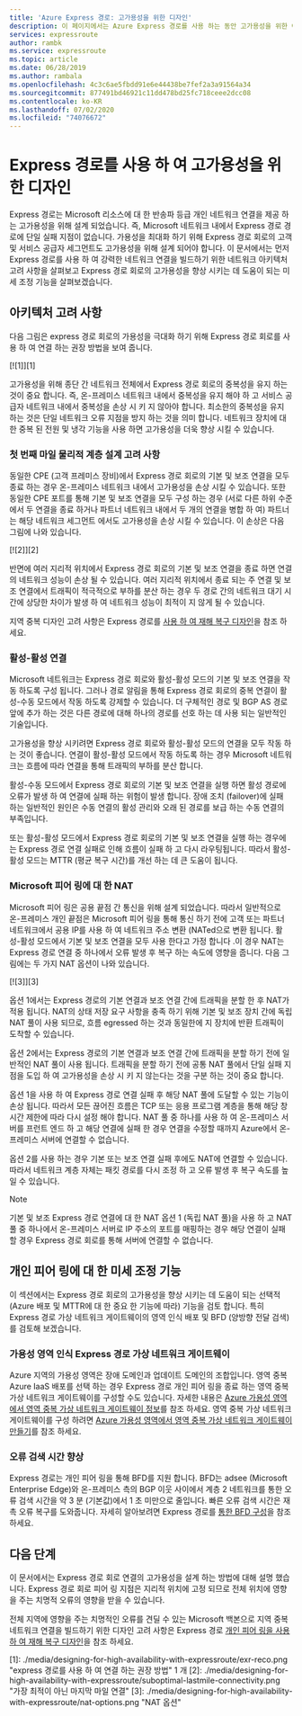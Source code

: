 ```yaml
---
title: 'Azure Express 경로: 고가용성을 위한 디자인'
description: 이 페이지에서는 Azure Express 경로를 사용 하는 동안 고가용성을 위한 아키텍처 권장 사항을 제공 합니다.
services: expressroute
author: rambk
ms.service: expressroute
ms.topic: article
ms.date: 06/28/2019
ms.author: rambala
ms.openlocfilehash: 4c3c6ae5fbdd91e6e44438be7fef2a3a91564a34
ms.sourcegitcommit: 877491bd46921c11dd478bd25fc718ceee2dcc08
ms.contentlocale: ko-KR
ms.lasthandoff: 07/02/2020
ms.locfileid: "74076672"
---
```

# <a name="designing-for-high-availability-with-expressroute"></a>Express 경로를 사용 하 여 고가용성을 위한 디자인

Express 경로는 Microsoft 리소스에 대 한 반송파 등급 개인 네트워크 연결을 제공 하는 고가용성을 위해 설계 되었습니다. 즉, Microsoft 네트워크 내에서 Express 경로 경로에 단일 실패 지점이 없습니다. 가용성을 최대화 하기 위해 Express 경로 회로의 고객 및 서비스 공급자 세그먼트도 고가용성을 위해 설계 되어야 합니다. 이 문서에서는 먼저 Express 경로를 사용 하 여 강력한 네트워크 연결을 빌드하기 위한 네트워크 아키텍처 고려 사항을 살펴보고 Express 경로 회로의 고가용성을 향상 시키는 데 도움이 되는 미세 조정 기능을 살펴보겠습니다.


## <a name="architecture-considerations"></a>아키텍처 고려 사항

다음 그림은 express 경로 회로의 가용성을 극대화 하기 위해 Express 경로 회로를 사용 하 여 연결 하는 권장 방법을 보여 줍니다.

 [![1]][1]

고가용성을 위해 종단 간 네트워크 전체에서 Express 경로 회로의 중복성을 유지 하는 것이 중요 합니다. 즉, 온-프레미스 네트워크 내에서 중복성을 유지 해야 하 고 서비스 공급자 네트워크 내에서 중복성을 손상 시 키 지 않아야 합니다. 최소한의 중복성을 유지 하는 것은 단일 네트워크 오류 지점을 방지 하는 것을 의미 합니다. 네트워크 장치에 대 한 중복 된 전원 및 냉각 기능을 사용 하면 고가용성을 더욱 향상 시킬 수 있습니다.

### <a name="first-mile-physical-layer-design-considerations"></a>첫 번째 마일 물리적 계층 설계 고려 사항

 동일한 CPE (고객 프레미스 장비)에서 Express 경로 회로의 기본 및 보조 연결을 모두 종료 하는 경우 온-프레미스 네트워크 내에서 고가용성을 손상 시킬 수 있습니다. 또한 동일한 CPE 포트를 통해 기본 및 보조 연결을 모두 구성 하는 경우 (서로 다른 하위 수준에서 두 연결을 종료 하거나 파트너 네트워크 내에서 두 개의 연결을 병합 하 여) 파트너는 해당 네트워크 세그먼트 에서도 고가용성을 손상 시킬 수 있습니다. 이 손상은 다음 그림에 나와 있습니다.

[![2]][2]

반면에 여러 지리적 위치에서 Express 경로 회로의 기본 및 보조 연결을 종료 하면 연결의 네트워크 성능이 손상 될 수 있습니다. 여러 지리적 위치에서 종료 되는 주 연결 및 보조 연결에서 트래픽이 적극적으로 부하를 분산 하는 경우 두 경로 간의 네트워크 대기 시간에 상당한 차이가 발생 하 여 네트워크 성능이 최적이 지 않게 될 수 있습니다. 

지역 중복 디자인 고려 사항은 Express 경로를 [사용 하 여 재해 복구 디자인][DR]을 참조 하세요.

### <a name="active-active-connections"></a>활성-활성 연결

Microsoft 네트워크는 Express 경로 회로와 활성-활성 모드의 기본 및 보조 연결을 작동 하도록 구성 됩니다. 그러나 경로 알림을 통해 Express 경로 회로의 중복 연결이 활성-수동 모드에서 작동 하도록 강제할 수 있습니다. 더 구체적인 경로 및 BGP AS 경로 앞에 추가 하는 것은 다른 경로에 대해 하나의 경로를 선호 하는 데 사용 되는 일반적인 기술입니다.

고가용성을 향상 시키려면 Express 경로 회로와 활성-활성 모드의 연결을 모두 작동 하는 것이 좋습니다. 연결이 활성-활성 모드에서 작동 하도록 하는 경우 Microsoft 네트워크는 흐름에 따라 연결을 통해 트래픽의 부하를 분산 합니다.

활성-수동 모드에서 Express 경로 회로의 기본 및 보조 연결을 실행 하면 활성 경로에 오류가 발생 하 여 연결에 실패 하는 위험이 발생 합니다. 장애 조치 (failover)에 실패 하는 일반적인 원인은 수동 연결의 활성 관리와 오래 된 경로를 보급 하는 수동 연결의 부족입니다.

또는 활성-활성 모드에서 Express 경로 회로의 기본 및 보조 연결을 실행 하는 경우에는 Express 경로 연결 실패로 인해 흐름이 실패 하 고 다시 라우팅됩니다. 따라서 활성-활성 모드는 MTTR (평균 복구 시간)를 개선 하는 데 큰 도움이 됩니다.

### <a name="nat-for-microsoft-peering"></a>Microsoft 피어 링에 대 한 NAT 

Microsoft 피어 링은 공용 끝점 간 통신을 위해 설계 되었습니다. 따라서 일반적으로 온-프레미스 개인 끝점은 Microsoft 피어 링을 통해 통신 하기 전에 고객 또는 파트너 네트워크에서 공용 IP를 사용 하 여 네트워크 주소 변환 (NATed으로 변환 됩니다. 활성-활성 모드에서 기본 및 보조 연결을 모두 사용 한다고 가정 합니다 .이 경우 NAT는 Express 경로 연결 중 하나에서 오류 발생 후 복구 하는 속도에 영향을 줍니다. 다음 그림에는 두 가지 NAT 옵션이 나와 있습니다.

[![3]][3]

옵션 1에서는 Express 경로의 기본 연결과 보조 연결 간에 트래픽을 분할 한 후 NAT가 적용 됩니다. NAT의 상태 저장 요구 사항을 충족 하기 위해 기본 및 보조 장치 간에 독립 NAT 풀이 사용 되므로, 흐름 egressed 하는 것과 동일한에 지 장치에 반환 트래픽이 도착할 수 있습니다.

옵션 2에서는 Express 경로의 기본 연결과 보조 연결 간에 트래픽을 분할 하기 전에 일반적인 NAT 풀이 사용 됩니다. 트래픽을 분할 하기 전에 공통 NAT 풀에서 단일 실패 지점을 도입 하 여 고가용성을 손상 시 키 지 않는다는 것을 구분 하는 것이 중요 합니다.

옵션 1을 사용 하 여 Express 경로 연결 실패 후 해당 NAT 풀에 도달할 수 있는 기능이 손상 됩니다. 따라서 모든 끊어진 흐름은 TCP 또는 응용 프로그램 계층을 통해 해당 창 시간 제한에 따라 다시 설정 해야 합니다. NAT 풀 중 하나를 사용 하 여 온-프레미스 서버를 프런트 엔드 하 고 해당 연결에 실패 한 경우 연결을 수정할 때까지 Azure에서 온-프레미스 서버에 연결할 수 없습니다.

옵션 2를 사용 하는 경우 기본 또는 보조 연결 실패 후에도 NAT에 연결할 수 있습니다. 따라서 네트워크 계층 자체는 패킷 경로를 다시 조정 하 고 오류 발생 후 복구 속도를 높일 수 있습니다. 

> [!NOTE]
> 기본 및 보조 Express 경로 연결에 대 한 NAT 옵션 1 (독립 NAT 풀)을 사용 하 고 NAT 풀 중 하나에서 온-프레미스 서버로 IP 주소의 포트를 매핑하는 경우 해당 연결이 실패할 경우 Express 경로 회로를 통해 서버에 연결할 수 없습니다.
> 

## <a name="fine-tuning-features-for-private-peering"></a>개인 피어 링에 대 한 미세 조정 기능

이 섹션에서는 Express 경로 회로의 고가용성을 향상 시키는 데 도움이 되는 선택적 (Azure 배포 및 MTTR에 대 한 중요 한 기능에 따라) 기능을 검토 합니다. 특히 Express 경로 가상 네트워크 게이트웨이의 영역 인식 배포 및 BFD (양방향 전달 검색)를 검토해 보겠습니다.

### <a name="availability-zone-aware-expressroute-virtual-network-gateways"></a>가용성 영역 인식 Express 경로 가상 네트워크 게이트웨이

Azure 지역의 가용성 영역은 장애 도메인과 업데이트 도메인의 조합입니다. 영역 중복 Azure IaaS 배포를 선택 하는 경우 Express 경로 개인 피어 링을 종료 하는 영역 중복 가상 네트워크 게이트웨이를 구성할 수도 있습니다. 자세한 내용은 [Azure 가용성 영역에서 영역 중복 가상 네트워크 게이트웨이 정보][zone redundant vgw]를 참조 하세요. 영역 중복 가상 네트워크 게이트웨이를 구성 하려면 [Azure 가용성 영역에서 영역 중복 가상 네트워크 게이트웨이 만들기][conf zone redundant vgw]를 참조 하세요.

### <a name="improving-failure-detection-time"></a>오류 검색 시간 향상

Express 경로는 개인 피어 링을 통해 BFD를 지원 합니다. BFD는 adsee (Microsoft Enterprise Edge)와 온-프레미스 측의 BGP 이웃 사이에서 계층 2 네트워크를 통한 오류 검색 시간을 약 3 분 (기본값)에서 1 초 미만으로 줄입니다. 빠른 오류 검색 시간은 재촉 오류 복구를 도와줍니다. 자세히 알아보려면 Express 경로를 [통한 BFD 구성][BFD]을 참조 하세요.

## <a name="next-steps"></a>다음 단계

이 문서에서는 Express 경로 회로 연결의 고가용성을 설계 하는 방법에 대해 설명 했습니다. Express 경로 회로 피어 링 지점은 지리적 위치에 고정 되므로 전체 위치에 영향을 주는 치명적 오류의 영향을 받을 수 있습니다. 

전체 지역에 영향을 주는 치명적인 오류를 견딜 수 있는 Microsoft 백본으로 지역 중복 네트워크 연결을 빌드하기 위한 디자인 고려 사항은 Express 경로 [개인 피어 링을 사용 하 여 재해 복구 디자인][DR]을 참조 하세요.

<!--Image References-->
[1]: ./media/designing-for-high-availability-with-expressroute/exr-reco.png "express 경로를 사용 하 여 연결 하는 권장 방법" 1 개
[2]: ./media/designing-for-high-availability-with-expressroute/suboptimal-lastmile-connectivity.png "가장 최적이 아닌 마지막 마일 연결"
[3]: ./media/designing-for-high-availability-with-expressroute/nat-options.png "NAT 옵션"


<!--Link References-->
[zone redundant vgw]: https://docs.microsoft.com/azure/vpn-gateway/about-zone-redundant-vnet-gateways
[conf zone redundant vgw]: https://docs.microsoft.com/azure/vpn-gateway/create-zone-redundant-vnet-gateway
[Configure Global Reach]: https://docs.microsoft.com/azure/expressroute/expressroute-howto-set-global-reach
[BFD]: https://docs.microsoft.com/azure/expressroute/expressroute-bfd
[DR]: https://docs.microsoft.com/azure/expressroute/designing-for-disaster-recovery-with-expressroute-privatepeering





